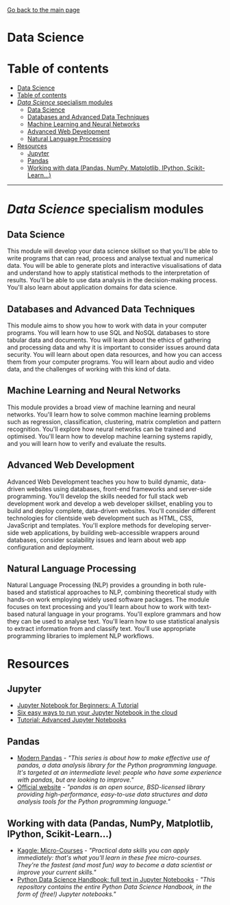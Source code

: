 [Go back to the main page](../../../README.md)

# Data Science

# Table of contents

- [Data Science](#data-science)
- [Table of contents](#table-of-contents)
- [_Data Science_ specialism modules](#data-science-specialism-modules)
  - [Data Science](#data-science-1)
  - [Databases and Advanced Data Techniques](#databases-and-advanced-data-techniques)
  - [Machine Learning and Neural Networks](#machine-learning-and-neural-networks)
  - [Advanced Web Development](#advanced-web-development)
  - [Natural Language Processing](#natural-language-processing)
- [Resources](#resources)
  - [Jupyter](#jupyter)
  - [Pandas](#pandas)
  - [Working with data (Pandas, NumPy, Matplotlib, IPython, Scikit-Learn...)](#working-with-data-pandas-numpy-matplotlib-ipython-scikit-learn)

---

# _Data Science_ specialism modules

## Data Science

This module will develop your data science skillset so that you'll
be able to write programs that can read, process and analyse textual
and numerical data. You will be able to generate plots and interactive
visualisations of data and understand how to apply statistical methods
to the interpretation of results. You'll be able to use data analysis
in the decision-making process. You'll also learn about application
domains for data science.

## Databases and Advanced Data Techniques

This module aims to show you how to work with data in your computer
programs. You will learn how to use SQL and NoSQL databases to store
tabular data and documents. You will learn about the ethics of gathering
and processing data and why it is important to consider issues around
data security. You will learn about open data resources, and how you can
access them from your computer programs. You will learn about audio and
video data, and the challenges of working with this kind of data.

## Machine Learning and Neural Networks

This module provides a broad view of machine learning and neural
networks. You'll learn how to solve common machine learning problems
such as regression, classification, clustering, matrix completion and
pattern recognition. You'll explore how neural networks can be trained
and optimised. You'll learn how to develop machine learning systems
rapidly, and you will learn how to verify and evaluate the results.

## Advanced Web Development

Advanced Web Development teaches you how to build dynamic, data-driven
websites using databases, front-end frameworks and server-side
programming. You'll develop the skills needed for full stack web
development work and develop a web developer skillset, enabling you
to build and deploy complete, data-driven websites. You'll consider
different technologies for clientside web development such as HTML,
CSS, JavaScript and templates. You'll explore methods for developing
server-side web applications, by building web-accessible wrappers
around databases, consider scalability issues and learn about web app
configuration and deployment.

## Natural Language Processing

Natural Language Processing (NLP) provides a grounding in both
rule-based and statistical approaches to NLP, combining theoretical
study with hands-on work employing widely used software packages. The
module focuses on text processing and you'll learn about how to work
with text-based natural language in your programs. You'll explore
grammars and how they can be used to analyse text. You'll learn how
to use statistical analysis to extract information from and classify
text. You'll use appropriate programming libraries to implement NLP
workflows.

# Resources

## Jupyter

- [Jupyter Notebook for Beginners: A Tutorial](https://www.dataquest.io/blog/jupyter-notebook-tutorial/)
- [Six easy ways to run your Jupyter Notebook in the cloud](https://www.dataschool.io/cloud-services-for-jupyter-notebook/)
- [Tutorial: Advanced Jupyter Notebooks](https://www.dataquest.io/blog/advanced-jupyter-notebooks-tutorial/)

## Pandas

- [Modern Pandas](https://tomaugspurger.github.io/modern-1-intro) - _"This series is about how to make effective use of pandas, a data analysis library for the Python programming language. It's targeted at an intermediate level: people who have some experience with pandas, but are looking to improve."_
- [Official website](https://pandas.pydata.org/) - _"pandas is an open source, BSD-licensed library providing high-performance, easy-to-use data structures and data analysis tools for the Python programming language."_

## Working with data (Pandas, NumPy, Matplotlib, IPython, Scikit-Learn...)

- [Kaggle: Micro-Courses](https://www.kaggle.com/learn/overview) - _"Practical data skills you can apply immediately: that's what you'll learn in these free micro-courses. They're the fastest (and most fun) way to become a data scientist or improve your current skills."_
- [Python Data Science Handbook: full text in Jupyter Notebooks](https://github.com/jakevdp/PythonDataScienceHandbook) - _"This repository contains the entire Python Data Science Handbook, in the form of (free!) Jupyter notebooks."_
